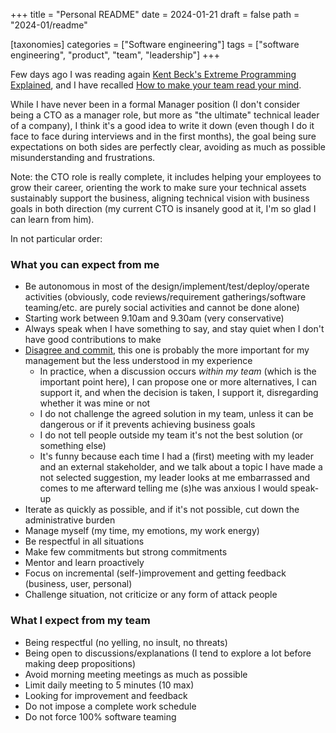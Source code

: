 +++
title = "Personal README"
date = 2024-01-21
draft = false
path = "2024-01/readme"

[taxonomies]
categories = ["Software engineering"]
tags = ["software engineering", "product", "team", "leadership"]
+++

Few days ago I was reading again [Kent Beck's Extreme Programming Explained](https://www.oreilly.com/library/view/extreme-programming-explained/0201616416/),
and I have recalled [How to make your team read your mind](https://zaidesanton.substack.com/p/how-to-make-your-team-read-your-mind).

While I have never been in a formal Manager position (I don't consider being a CTO
as a manager role, but more as "the ultimate" technical leader of a company),
I think it's a good idea to write it down (even though I do it face to face
during interviews and in the first months), the goal being sure expectations
on both sides are perfectly clear, avoiding as much as possible misunderstanding
and frustrations.

Note: the CTO role is really complete, it includes helping your employees to grow
their career, orienting the work to make sure your technical assets sustainably
support the business, aligning technical vision with business goals in both
direction (my current CTO is insanely good at it, I'm so glad I can learn from
him).

In not particular order:

### What you can expect from me

* Be autonomous in most of the design/implement/test/deploy/operate activities (obviously, code reviews/requirement gatherings/software teaming/etc. are purely social activities and cannot be done alone)
* Starting work between 9.10am and 9.30am (very conservative)
* Always speak when I have something to say, and stay quiet when I don't have good contributions to make
* [Disagree and commit](https://en.wikipedia.org/wiki/Disagree_and_commit), this one is probably the more important for my management but the less understood in my experience
  * In practice, when a discussion occurs _within my team_ (which is the important point here), I can propose one or more alternatives, I can support it, and when the decision is taken, I support it, disregarding whether it was mine or not
  * I do not challenge the agreed solution in my team, unless it can be dangerous or if it prevents achieving business goals
  * I do not tell people outside my team it's not the best solution (or something else)
  * It's funny because each time I had a (first) meeting with my leader and an external stakeholder, and we talk about a topic I have made a not selected suggestion, my leader looks at me embarrassed and comes to me afterward telling me (s)he was anxious I would speak-up
* Iterate as quickly as possible, and if it's not possible, cut down the administrative burden
* Manage myself (my time, my emotions, my work energy)
* Be respectful in all situations
* Make few commitments but strong commitments
* Mentor and learn proactively
* Focus on incremental (self-)improvement and getting feedback (business, user, personal)
* Challenge situation, not criticize or any form of attack people

### What I expect from my team

* Being respectful (no yelling, no insult, no threats)
* Being open to discussions/explanations (I tend to explore a lot before making deep propositions)
* Avoid morning meeting meetings as much as possible
* Limit daily meeting to 5 minutes (10 max)
* Looking for improvement and feedback
* Do not impose a complete work schedule
* Do not force 100% software teaming
